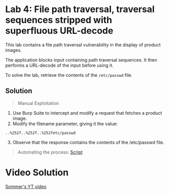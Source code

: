 # Lab 4: File path traversal, traversal sequences stripped with superfluous URL-decode
This lab contains a file path traversal vulnerability in the display of product images.

The application blocks input containing path traversal sequences. It then performs a URL-decode of the input before using it.

To solve the lab, retrieve the contents of the `/etc/passwd` file.

## Solution
> Manual Exploitation
1. Use Burp Suite to intercept and modify a request that fetches a product image.
2. Modify the filename parameter, giving it the value:
```
..%252f..%252f..%252fetc/passwd
```
3. Observe that the response contains the contents of the /etc/passwd file.

> Automating the process: [Script]()

# Video Solution
[Sommer's YT video](https://youtu.be/7slk8nYGtY0)
